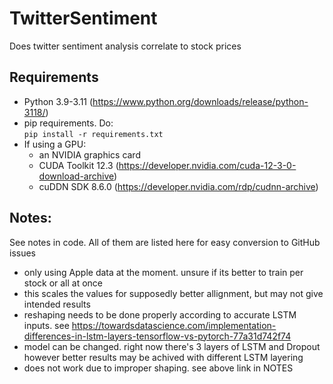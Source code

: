 # TwitterSentiment
Does twitter sentiment analysis correlate to stock prices

## Requirements
- Python 3.9-3.11 (https://www.python.org/downloads/release/python-3118/)  
- pip requirements. Do:  
    ```pip install -r requirements.txt```
- If using a GPU: 
    - an NVIDIA graphics card
    - CUDA Toolkit 12.3 (https://developer.nvidia.com/cuda-12-3-0-download-archive)
    - cuDDN SDK 8.6.0 (https://developer.nvidia.com/rdp/cudnn-archive)

## Notes:
See notes in code. All of them are listed here for easy conversion to GitHub issues
- only using Apple data at the moment. unsure if its better to train per stock or all at once
- this scales the values for supposedly better allignment, but may not give intended results 
- reshaping needs to be done properly according to accurate LSTM inputs. see https://towardsdatascience.com/implementation-differences-in-lstm-layers-tensorflow-vs-pytorch-77a31d742f74
-  model can be changed. right now there's 3 layers of LSTM and Dropout however better results may be achived with different LSTM layering
- does not work due to improper shaping. see above link in NOTES